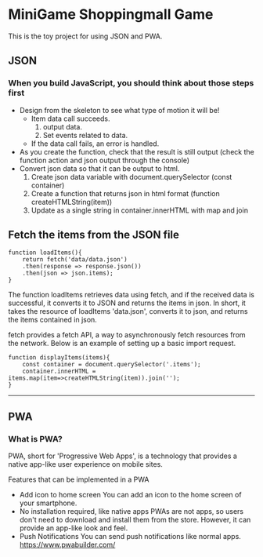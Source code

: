 # MiniGame Shoppingmall Game
This is the toy project for using JSON and PWA.
## JSON

### When you build JavaScript, you should think about those steps first

- Design from the skeleton to see what type of motion it will be! 
  - Item data call succeeds.
    1. output data.
    2. Set events related to data.
  - If the data call fails, an error is handled.
- As you create the function, check that the result is still output (check the function action and json output through the console)
- Convert json data so that it can be output to html.
  1. Create json data variable with document.querySelector (const container)
  2. Create a function that returns json in html format (function createHTMLString(item))
  3. Update as a single string in container.innerHTML with map and join
  
## Fetch the items from the JSON file
```
function loadItems(){
    return fetch('data/data.json')
    .then(response => response.json())
    .then(json => json.items);
}
```

The function loadItems retrieves data using fetch, and if the received data is successful, it converts it to JSON and returns the items in json. In short, it takes the resource of loadItems 'data.json', converts it to json, and returns the items contained in json.

fetch provides a fetch API, a way to asynchronously fetch resources from the network. Below is an example of setting up a basic import request.

```
function displayItems(items){
    const container = document.querySelector('.items');
    container.innerHTML = items.map(item=>createHTMLString(item)).join('');
}
```
<hr/>

## PWA
### What is PWA?
PWA, short for 'Progressive Web Apps', is a technology that provides a native app-like user experience on mobile sites.

Features that can be implemented in a PWA
- Add icon to home screen You can add an icon to the home screen of your smartphone.
- No installation required, like native apps PWAs are not apps, so users don't need to download and install them from the store. However, it can provide an app-like look and feel.
- Push Notifications You can send push notifications like normal apps.
https://www.pwabuilder.com/


